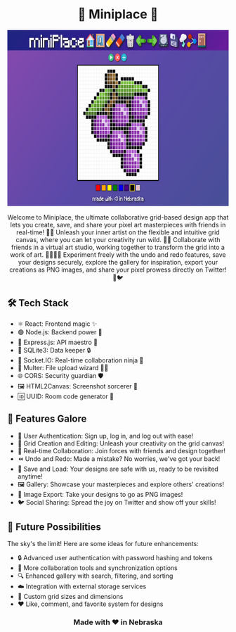 <h1 align="center">
🎨 Miniplace 🌟
</h1>

<p align="center">
<img src="https://raw.githubusercontent.com/ecthelionvi/Images/main/miniPlace.png" alt="Miniplace" width="700" height="400">
</p>

<p align="center">
Welcome to Miniplace, the ultimate collaborative grid-based design app that lets you create, save, and share your pixel art masterpieces with friends in real-time! 🎉🚀 Unleash your inner artist on the flexible and intuitive grid canvas, where you can let your creativity run wild. 🎨🌈 Collaborate with friends in a virtual art studio, working together to transform the grid into a work of art. 👩‍🎨👨‍🎨 Experiment freely with the undo and redo features, save your designs securely, explore the gallery for inspiration, export your creations as PNG images, and share your pixel prowess directly on Twitter! 📸🐦
</p>

## 🛠️ Tech Stack

- ⚛️ React: Frontend magic ✨
- 🟢 Node.js: Backend power 💪
- 🚂 Express.js: API maestro 🎼
- 💾 SQLite3: Data keeper 🔒
- 🔌 Socket.IO: Real-time collaboration ninja 🥷
- 📁 Multer: File upload wizard 🧙‍♂️
- 🌐 CORS: Security guardian 🛡️
- 🖼️ HTML2Canvas: Screenshot sorcerer 📸
- 🆔 UUID: Room code generator 🔑

## 🎉 Features Galore

- 🔐 User Authentication: Sign up, log in, and log out with ease!
- 🎨 Grid Creation and Editing: Unleash your creativity on the grid canvas!
- 🤝 Real-time Collaboration: Join forces with friends and design together!
- ⏪ Undo and Redo: Made a mistake? No worries, we've got your back!
- 💾 Save and Load: Your designs are safe with us, ready to be revisited anytime!
- 🖼️ Gallery: Showcase your masterpieces and explore others' creations!
- 📸 Image Export: Take your designs to go as PNG images!
- 🐦 Social Sharing: Spread the joy on Twitter and show off your skills!

## 🚀 Future Possibilities

The sky's the limit! Here are some ideas for future enhancements:

- 🔒 Advanced user authentication with password hashing and tokens
- 🎨 More collaboration tools and synchronization options
- 🔍 Enhanced gallery with search, filtering, and sorting
- ☁️ Integration with external storage services
- 📏 Custom grid sizes and dimensions
- ❤️ Like, comment, and favorite system for designs

<h3 align="center">
Made with ❤️ in Nebraska
</h3>
